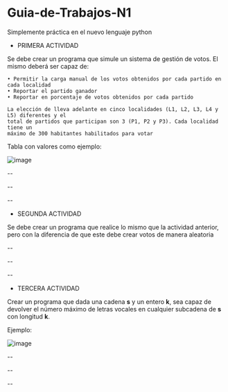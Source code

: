 # Guia-de-Trabajos-N1
Simplemente práctica en el nuevo lenguaje python

- PRIMERA ACTIVIDAD

Se debe crear un programa que simule un sistema de gestión de votos. 
El mismo deberá ser capaz de:

    • Permitir la carga manual de los votos obtenidos por cada partido en cada localidad
    • Reportar el partido ganador
    • Reportar en porcentaje de votos obtenidos por cada partido
    
    La elección de lleva adelante en cinco localidades (L1, L2, L3, L4 y L5) diferentes y el
    total de partidos que participan son 3 (P1, P2 y P3). Cada localidad tiene un
    máximo de 300 habitantes habilitados para votar
Tabla con valores como ejemplo:

![image](https://github.com/user-attachments/assets/af7dc152-4a8c-4afe-9184-4481629baa64)

--

--

--

- SEGUNDA ACTIVIDAD

Se debe crear un programa que realice lo mismo que la actividad anterior, 
pero con la diferencia de que este debe crear votos de manera aleatoria

--

--

--

- TERCERA ACTIVIDAD

Crear un programa que dada una cadena **s** y un entero **k**, sea capaz de devolver
el número máximo de letras vocales en cualquier subcadena de **s** con longitud **k**.

Ejemplo:

![image](https://github.com/user-attachments/assets/cf7fd13e-8a36-40f8-be36-e681897c55e7)


--

--

--
